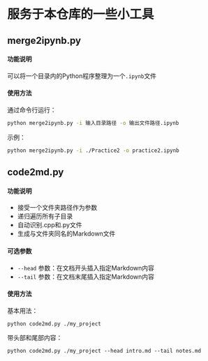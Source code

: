 # 服务于本仓库的一些小工具

##  merge2ipynb.py

#### **功能说明**

可以将一个目录内的Python程序整理为一个`.ipynb`文件

#### 使用方法

通过命令行运行：

```bash
python merge2ipynb.py -i 输入目录路径 -o 输出文件路径.ipynb
```

示例：

```bash
python merge2ipynb.py -i ./Practice2 -o practice2.ipynb
```

## code2md.py

#### **功能说明**

   - 接受一个文件夹路径作为参数
   - 递归遍历所有子目录
   - 自动识别.cpp和.py文件
   - 生成与文件夹同名的Markdown文件

#### 可选参数

   - `--head` 参数：在文档开头插入指定Markdown内容
   - `--tail` 参数：在文档末尾插入指定Markdown内容

#### 使用方法

基本用法：

```
python code2md.py ./my_project
```
带头部和尾部内容：

```
python code2md.py ./my_project --head intro.md --tail notes.md
```